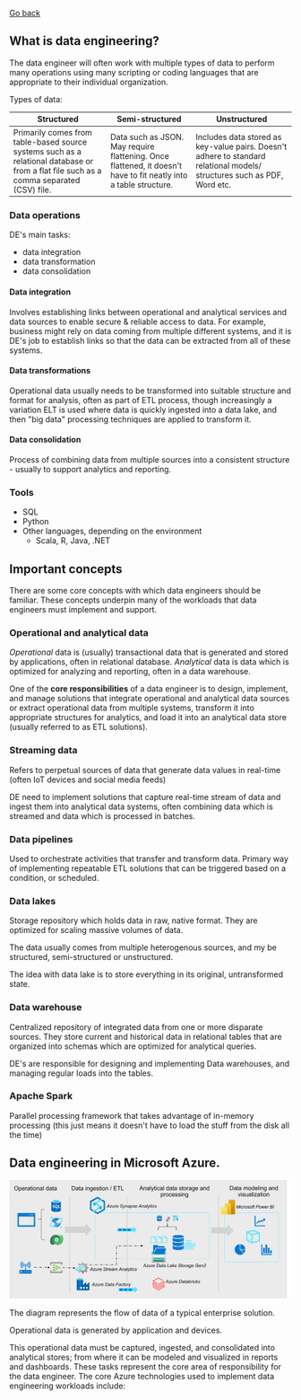 [Go back](README.md)

## What is data engineering?
The data engineer will often work with multiple types of data to perform many operations using many scripting or coding languages that are appropriate to their individual organization.

Types of data: 

| Structured | Semi-structured | Unstructured | 
| ----------- | ----------- | ----------- | 
| Primarily comes from table-based source systems such as a relational database or from a flat file such as a comma separated (CSV) file.| Data such as JSON. May require flattening. Once flattened, it doesn't have to fit neatly into a table structure. |Includes data stored as key-value pairs. Doesn't adhere to standard relational models/ structures such as PDF, Word etc.

### Data operations
DE's main tasks:
* data integration
* data transformation
* data consolidation

#### Data integration
Involves establishing links between operational and analytical services and data sources to enable secure & reliable access to data. 
For example, business might rely on data coming from multiple different systems, and it is DE's job to establish links so that the data can be extracted from all of these systems. 

#### Data transformations
Operational data usually needs to be transformed into suitable structure and format for analysis, often as part of ETL process, though increasingly a variation ELT is used where data is quickly ingested into a data lake, and then "big data" processing techniques are applied to transform it.

#### Data consolidation
Process of combining data from multiple sources into a consistent structure - usually to support analytics and reporting.

### Tools
* SQL
* Python 
* Other languages, depending on the environment
    * Scala, R, Java, .NET

## Important concepts
There are some core concepts with which data engineers should be familiar. These concepts underpin many of the workloads that data engineers must implement and support.


### Operational and analytical data
*Operational* data is (usually) transactional data that is generated and stored by applications, often in relational database. *Analytical* data is data which is optimized for analyzing and reporting, often in a data warehouse.

One of the **core responsibilities** of a data engineer is to design, implement, and manage solutions that integrate operational and analytical data sources or extract operational data from multiple systems, transform it into appropriate structures for analytics, and load it into an analytical data store (usually referred to as ETL solutions).

### Streaming data
Refers to perpetual sources of data that generate data values in real-time (often IoT devices and social media feeds)

DE need to implement solutions that capture real-time stream of data and ingest them into analytical data systems, often combining data which is streamed and data which is processed in batches.

### Data pipelines
Used to orchestrate activities that transfer and transform data. 
Primary way of implementing repeatable ETL solutions that can be triggered based on a condition, or scheduled.

### Data lakes
Storage repository which holds data in raw, native format.
They are optimized for scaling massive volumes of data. 

The data usually comes from multiple heterogenous sources, and my be structured, semi-structured or unstructured.

The idea with data lake is to store everything in its original, untransformed state. 

### Data warehouse
Centralized repository of integrated data from one or more disparate sources. They store current and historical data in relational tables that are organized into schemas which are optimized for analytical queries.

DE's are responsible for designing and implementing Data warehouses, and managing regular loads into the tables.

### Apache Spark
Parallel processing framework that takes advantage of in-memory processing (this just means it doesn't have to load the stuff from the disk all the time) 

## Data engineering in Microsoft Azure.
![alt text](3-data-engineering-azure-1.png)

The diagram represents the flow of data of a typical enterprise solution.

Operational data is generated by application and devices.

This operational data must be captured, ingested, and consolidated into analytical stores; from where it can be modeled and visualized in reports and dashboards. These tasks represent the core area of responsibility for the data engineer. The core Azure technologies used to implement data engineering workloads include:
